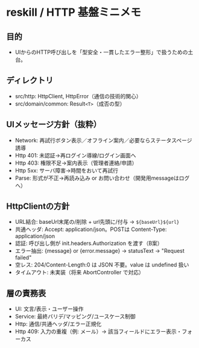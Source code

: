 # reskill / HTTP 基盤ミニメモ

## 目的

- UIからのHTTP呼び出しを「型安全・一貫したエラー整形」で扱うための土台。

## ディレクトリ

- src/http: HttpClient, HttpError（通信の技術的関心）
- src/domain/common: Result`<T>`（成否の型）

## UIメッセージ方針（抜粋）

- Network: 再試行ボタン表示／オフライン案内／必要ならステータスページ誘導
- Http 401: 未認証→再ログイン導線/ログイン画面へ
- Http 403: 権限不足→案内表示（管理者連絡/申請）
- Http 5xx: サーバ障害→時間をおいて再試行
- Parse: 形式が不正→再読み込み or お問い合わせ（開発用messageはログへ）

## HttpClientの方針

- URL結合: baseUrl末尾の/削除 + url先頭に/付与 → `${baseUrl}${url}`
- 共通ヘッダ: Accept: application/json。POSTは Content-Type: application/json
- 認証: 呼び出し側が init.headers.Authorization を渡す（B案）
- エラー抽出: {message} or {error.message} → statusText → "Request failed"
- 空レス: 204/Content-Length:0 は JSON 不要。value は undefined 扱い
- タイムアウト: 未実装（将来 AbortController で対応）

## 層の責務表

- UI: 文言/表示・ユーザー操作
- Service: 最終バリデ/マッピング/ユースケース制御
- Http: 通信/共通ヘッダ/エラー正規化
- Http 409: 入力の重複（例: メール）→ 該当フィールドにエラー表示・フォーカス
